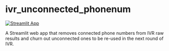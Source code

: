 # ivr_unconnected_phonenum
[![Streamlit App](https://static.streamlit.io/badges/streamlit_badge_black_white.svg)](https://ivr-unconnected-phonenum.streamlit.app/)

A Streamlit web app that removes connected phone numbers from IVR raw results and churn out unconnected ones to be re-used in the next round of IVR.

